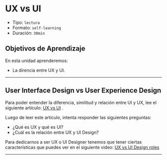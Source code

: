 # UX vs UI

- Tipo: `lectura`
- Formato: `self-learning`
- Duración: `30min`

## Objetivos de Aprendizaje

En esta unidad aprenderemos:

* La direncia entre UX y UI.

***

## User Interface Design vs User Experience Design

Para poder entender la diferencia, similitud y relación entre UI y UX, lee el siguiente artículo: [UX vs UI](http://blog.acantu.com/que-es-ux-y-ui/) . 

Luego de leer este artículo, intenta responder las siguientes preguntas:

* ¿Qué es UX y qué es UI?
* ¿Cuál es la relación entre UX y UI Design?

Para dedicarnos a ser UX o UI Designer tenemos que tener ciertas características que puedes ver en el siguiente video: [UX vs UI Design roles](https://www.youtube.com/watch?v=ft5TzxG-LAc)



***
